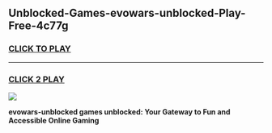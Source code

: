 
## Unblocked-Games-evowars-unblocked-Play-Free-4c77g
<h3>
<a href="https://premium76.site?title=evowars-unblocked&ref=10A">CLICK TO PLAY</a></h3>
<hr>

<h3>
<a href="https://premium76.site?title=evowars-unblocked&ref=10A">CLICK 2 PLAY</a>
  
</h3>

<a href="https://premium76.site?title=evowars-unblocked&ref=10A"><img src="https://clearcache.store/games.png"></a>


**evowars-unblocked games unblocked: Your Gateway to Fun and Accessible Online Gaming**

